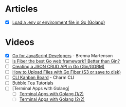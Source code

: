 # Articles

- [x] [Load a .env or environment file in Go (Golang)](https://golangbyexample.com/load-env-fiie-golang/)

# Videos

- [x] [Go for JavaScript Developers](https://frontendmasters.com/courses/go-for-js-devs/) - Brenna Martenson
- [ ] [Is Fiber the best Go web framework? Better than Gin?](https://www.youtube.com/watch?v=10miByMOGfY)
- [ ] [Creating a JSON CRUD API in Go (Gin/GORM)](https://www.youtube.com/watch?v=lf_kiH_NPvM)
- [ ] [How to Upload Files with Go Fiber (S3 or save to disk)](https://www.youtube.com/watch?v=l2v_yIfGmho)
- [ ] [CLI Kanban Board](https://www.youtube.com/playlist?list=PLLLtqOZfy0pcFoSIeGXO-SOaP9qLqd_H6) - Charm CLI
- [ ] [Bubble Tea Tutorials](https://www.youtube.com/playlist?list=PLLLtqOZfy0pd1wu0E1kCMPqU7d6o3NAgD)
- [ ] [Terminal Apps with Golang]
    - [ ] [Terminal Apps with Golang (1/2)](https://www.youtube.com/watch?v=j5p5SpqWS8E)
    - [ ] [Terminal Apps with Golang (2/2)](https://www.youtube.com/watch?v=YalT4KKnLao)
